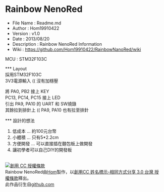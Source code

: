 ﻿Rainbow NenoRed
========
* File Name   : Readme.md
* Author      : Hom19910422
* Version     : v1.0
* Date        : 2013/08/20
* Description : Rainbow NenoRed Information
* Wiki        : https://github.com/Hom19910422/RainbowNanoRed/wiki

MCU : STM32F103C

*** Layout  
採用STM32F103C  
3V3電源輸入 (( 沒有加穩壓  

將 PA0, PB2 接上 KEY  
PC13, PC14, PC15 接上 LED  
引出 PA9, PA10 的 UART 和 SW燒錄  
其餘拉到排針上 (( PA9, PA10 也有拉至排針  

*** 設計的想法  
1. 低成本 ... 約100元台幣  
2. 小體積 ... 只有5*2.2cm  
3. 方便開發 ... 可以直接插在麵包板上做開發  
4. 讓初學者可以自己DIY的開發板  
  
<br>  
<a rel="license" href="http://creativecommons.org/licenses/by-sa/3.0/tw/deed.zh_TW"><img alt="創用 CC 授權條款" style="border-width:0" src="http://i.creativecommons.org/l/by-sa/3.0/tw/88x31.png" /></a><br /><span xmlns:dct="http://purl.org/dc/terms/" property="dct:title">Rainbow NenoRed</span>由<a xmlns:cc="http://creativecommons.org/ns#" href="https://plus.google.com/u/0/112822505513154783828/posts" property="cc:attributionName" rel="cc:attributionURL">Hom</a>製作，以<a rel="license" href="http://creativecommons.org/licenses/by-sa/3.0/tw/deed.zh_TW">創用CC 姓名標示-相同方式分享 3.0 台灣 授權條款</a>釋出。<br />此作品衍生自<a xmlns:dct="http://purl.org/dc/terms/" href="https://github.com/Hom19910422" rel="dct:source">github.com</a>
